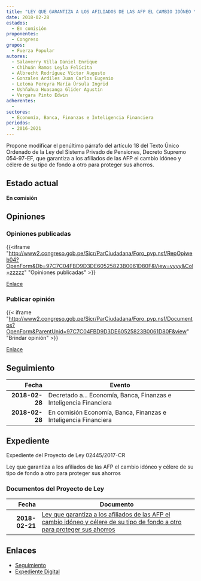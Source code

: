 ```yaml
---
title: "LEY QUE GARANTIZA A LOS AFILIADOS DE LAS AFP EL CAMBIO IDÓNEO Y CÉLERE DE SU TIPO DE FONDO A OTRO PARA PROTEGER SUS AHORROS"
date: 2018-02-28
estados: 
  - En comisión
proponentes: 
  - Congreso
grupos: 
  - Fuerza Popular
autores: 
  - Salaverry Villa Daniel Enrique
  - Chihuán Ramos Leyla Felícita
  - Albrecht Rodríguez Víctor Augusto
  - Gonzales Ardiles Juan Carlos Eugenio
  - Letona Pereyra María Úrsula Ingrid
  - Ushñahua Huasanga Glider Agustín
  - Vergara Pinto Edwin
adherentes: 
  - 
sectores: 
  - Economía, Banca, Finanzas e Inteligencia Financiera
periodos: 
  - 2016-2021
---
```


Propone modificar el penúltimo párrafo del artículo 18 del Texto Único Ordenado de la Ley del Sistema Privado de Pensiones, Decreto Supremo 054-97-EF, que garantiza a los afiliados de las AFP el cambio idóneo y célere de su tipo de fondo a otro para proteger sus ahorros.


## Estado actual

**En comisión**

## Opiniones

### Opiniones publicadas

{{<iframe "http://www2.congreso.gob.pe/Sicr/ParCiudadana/Foro_pvp.nsf/RepOpiweb04?OpenForm&Db=97C7C04FBD9D3DE60525823B0061D80F&View=yyyy&Col=zzzzz" "Opiniones publicadas" >}}

[Enlace](http://www2.congreso.gob.pe/Sicr/ParCiudadana/Foro_pvp.nsf/RepOpiweb04?OpenForm&Db=97C7C04FBD9D3DE60525823B0061D80F&View=yyyy&Col=zzzzz)
### Publicar opinión

{{< iframe "http://www2.congreso.gob.pe/Sicr/ParCiudadana/Foro_pvp.nsf/Documentos?OpenForm&ParentUnid=97C7C04FBD9D3DE60525823B0061D80F&view" "Brindar opinión" >}}

[Enlace](http://www2.congreso.gob.pe/Sicr/ParCiudadana/Foro_pvp.nsf/Documentos?OpenForm&ParentUnid=97C7C04FBD9D3DE60525823B0061D80F&view)

## Seguimiento

| Fecha | Evento |
|------:|--------|
| **2018-02-28** | Decretado a... Economía, Banca, Finanzas e Inteligencia Financiera|
| **2018-02-28** | En comisión Economía, Banca, Finanzas e Inteligencia Financiera|


## Expediente

Expediente del Proyecto de Ley 02445/2017-CR

Ley que garantiza a los afiliados de las AFP el cambio idóneo y célere de su tipo de fondo a otro para proteger sus ahorros


### Documentos del Proyecto de Ley

| Fecha | Documento |
|------:|--------|
| **2018-02-21** | [Ley que garantiza a los afiliados de las AFP el cambio idóneo y célere de su tipo de fondo a otro para proteger sus ahorros](http://www.leyes.congreso.gob.pe/Documentos/2016_2021/Proyectos_de_Ley_y_de_Resoluciones_Legislativas/PL0244520180221.pdf) |

## Enlaces 

- [Seguimiento](http://www2.congreso.gob.pe/Sicr/TraDocEstProc/CLProLey2016.nsf/f7fff46988ca05b1052578e100829cc7/e5326f4b54b980090525823b0067d755?OpenDocument)
- [Expediente Digital](http://www2.congreso.gob.pe/Sicr/TraDocEstProc/CLProLey2016.nsf/f7fff46988ca05b1052578e100829cc7/e5326f4b54b980090525823b0067d755?OpenDocument&Click=05257FB7005EB655.eb71d0cf91d8294e05256cdf006b5706/$Body/0.1C6C)
